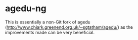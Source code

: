 agedu-ng
========
This is essentially a non-Git fork of agedu (http://www.chiark.greenend.org.uk/~sgtatham/agedu/) as the improvements made can be 
very beneficial.
